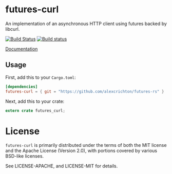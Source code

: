 # futures-curl

An implementation of an asynchronous HTTP client using futures backed by
libcurl.

[![Build Status](https://travis-ci.org/alexcrichton/futures-rs.svg?branch=master)](https://travis-ci.org/alexcrichton/futures-rs)
[![Build status](https://ci.appveyor.com/api/projects/status/yl5w3ittk4kggfsh?svg=true)](https://ci.appveyor.com/project/alexcrichton/futures-rs)

[Documentation](http://alexcrichton.com/futures-rs/futures_curl)

## Usage

First, add this to your `Cargo.toml`:

```toml
[dependencies]
futures-curl = { git = "https://github.com/alexcrichton/futures-rs" }
```

Next, add this to your crate:

```rust
extern crate futures_curl;
```

# License

`futures-curl` is primarily distributed under the terms of both the MIT
license and the Apache License (Version 2.0), with portions covered by various
BSD-like licenses.

See LICENSE-APACHE, and LICENSE-MIT for details.
